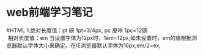 # web前端学习笔记
#HTML
1.绝对长度值：pt 磅 1pt=3/4px, pc 皮咔 1pc=12磅<br/>
  相对长度值：em 当设置字体为12px时，1em=12px,如未设置时，em的值根据浏览器默认字体大小来确定。在IE浏览器默认字体为16px;em/2=ex;
  
  
